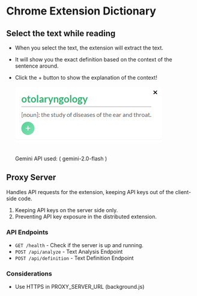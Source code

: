 # Chrome Extension Dictionary

## Select the text while reading

- When you select the text, the extension will extract the text.
- It will show you the exact definition based on the context of the sentence around.
- Click the + button to show the explanation of the context!
  <br></br>
  ![image](./image.png)
  <br></br>

  Gemini API used: ( gemini-2.0-flash )

## Proxy Server

Handles API requests for the extension, keeping API keys out of the client-side code.

1. Keeping API keys on the server side only.
2. Preventing API key exposure in the distributed extension.

### API Endpoints

- `GET /health` - Check if the server is up and running.
- `POST /api/analyze` - Text Analysis Endpoint
- `POST /api/definition` - Text Definition Endpoint

### Considerations

- Use HTTPS in PROXY_SERVER_URL (background.js)
